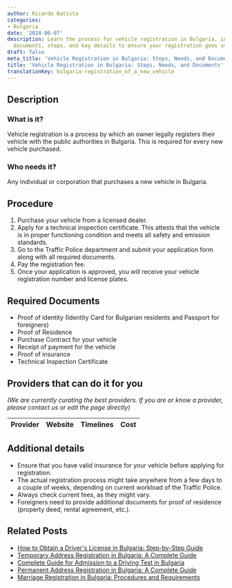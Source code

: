 ```yaml
---
author: Ricardo Batista
categories:
- Bulgaria
date: '2024-06-07'
description: Learn the process for vehicle registration in Bulgaria, including required
  documents, steps, and key details to ensure your registration goes smoothly.
draft: false
meta_title: 'Vehicle Registration in Bulgaria: Steps, Needs, and Documents'
title: 'Vehicle Registration in Bulgaria: Steps, Needs, and Documents'
translationKey: bulgaria-registration_of_a_new_vehicle
---
```


## Description
### What is it?
Vehicle registration is a process by which an owner legally registers their vehicle with the public authorities in Bulgaria. This is required for every new vehicle purchased.

### Who needs it?
Any individual or corporation that purchases a new vehicle in Bulgaria.

## Procedure
1. Purchase your vehicle from a licensed dealer.
2. Apply for a technical inspection certificate. This attests that the vehicle is in proper functioning condition and meets all safety and emission standards.
3. Go to the Traffic Police department and submit your application form along with all required documents.
4. Pay the registration fee.
5. Once your application is approved, you will receive your vehicle registration number and license plates.

## Required Documents
- Proof of identity (Identity Card for Bulgarian residents and Passport for foreigners)
- Proof of Residence
- Purchase Contract for your vehicle
- Receipt of payment for the vehicle
- Proof of insurance
- Technical Inspection Certificate

## Providers that can do it for you

_(We are currently curating the best providers. If you are or know a provider, please contact us or edit the page directly)_

| Provider        |     Website     |     Timelines    |       Cost      |
| :-------------: | :-------------: |  :-------------: | :-------------: |

## Additional details
- Ensure that you have valid insurance for your vehicle before applying for registration.
- The actual registration process might take anywhere from a few days to a couple of weeks, depending on current workload of the Traffic Police.
- Always check current fees, as they might vary.
- Foreigners need to provide additional documents for proof of residence (property deed, rental agreement, etc.).
## Related Posts

- [How to Obtain a Driver's License in Bulgaria: Step-by-Step Guide](https://tramitit.com/guides/bulgaria/issuance_of_a_drivers_license/)
- [Temporary Address Registration in Bulgaria: A Complete Guide](https://tramitit.com/guides/bulgaria/temporary_address_registration/)
- [Complete Guide for Admission to a Driving Test in Bulgaria](https://tramitit.com/guides/bulgaria/admission_to_a_driving_test/)
- [Permanent Address Registration in Bulgaria: A Complete Guide](https://tramitit.com/guides/bulgaria/permanent_address_registration/)
- [Marriage Registration in Bulgaria: Procedures and Requirements](https://tramitit.com/guides/bulgaria/marriage_registration/)